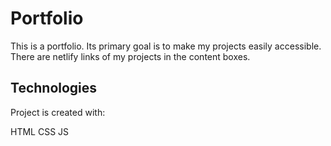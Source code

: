 # Portfolio
This is a portfolio. Its primary goal is to make my projects easily accessible. There are netlify links of my projects in the content boxes.

## Technologies
Project is created with:

HTML 
CSS
JS
